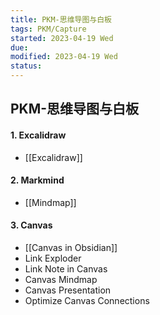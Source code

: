 ```yaml
---
title: PKM-思维导图与白板
tags: PKM/Capture  
started: 2023-04-19 Wed
due: 
modified: 2023-04-19 Wed
status: 
---
```

## PKM-思维导图与白板
#### 1. Excalidraw
- [[Excalidraw]]
#### 2. Markmind
- [[Mindmap]]
#### 3. Canvas
- [[Canvas in Obsidian]]
- Link Exploder
- Link Note in Canvas
- Canvas Mindmap
- Canvas Presentation
- Optimize Canvas Connections